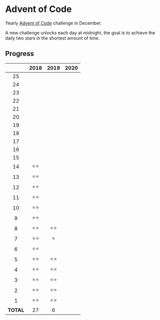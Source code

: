 # Advent of Code

Yearly [Advent of Code](https://adventofcode.com/) challenge in December.

A new challenge unlocks each day at midnight, the goal is to achieve the daily two stars in the shortest amount of time.

## Progress

|       |    2018    |    2019    |    2020    |
|:-----:|:----------:|:----------:|:----------:|
|   25  |            |            |            |
|   24  |            |            |            |
|   23  |            |            |            |
|   22  |            |            |            |
|   21  |            |            |            |
|   20  |            |            |            |
|   19  |            |            |            |
|   18  |            |            |            |
|   17  |            |            |            |
|   16  |            |            |            |
|   15  |            |            |            |
|   14  |:star::star:|            |            |
|   13  |:star::star:|            |            |
|   12  |:star::star:|            |            |
|   11  |:star::star:|            |            |
|   10  |:star::star:|            |            |
|   9   |:star::star:|            |            |
|   8   |:star::star:|:star::star:|            |
|   7   |:star::star:|:star:      |            |
|   6   |:star::star:|            |            |
|   5   |:star::star:|:star::star:|            |
|   4   |:star::star:|:star::star:|            |
|   3   |:star::star:|:star::star:|            |
|   2   |:star::star:|:star::star:|            |
|   1   |:star::star:|:star::star:|            |
|**TOTAL**|     27     |     6     |           |

